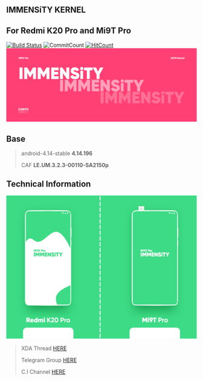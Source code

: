 ## IMMENSiTY KERNEL
## For Redmi K20 Pro and Mi9T Pro
[![Build Status](https://cloud.drone.io/api/badges/UtsavBalar1231/kernel_xiaomi_raphael/status.svg?ref=refs/heads/auto-kernel-ci)](https://cloud.drone.io/UtsavBalar1231/kernel_xiaomi_raphael)
![CommitCount](https://img.shields.io/github/commits-since/utsavbalar1231/kernel_xiaomi_raphael/0.10.0/auto-kernel)
[![HitCount](http://hits.dwyl.com/UtsavBalar1231/kernel_xiaomi_raphael.svg)](http://hits.dwyl.com/UtsavBalar1231/kernel_xiaomi_raphael)
![logo](https://github.com/UtsavBalar1231/xda-stuff/raw/master/immensity-pinkcity.png "bruh logo is here")

## Base
> android-4.14-stable **4.14.196**
>
> CAF **LE.UM.3.2.3-00110-SA2150p**

## Technical Information
![poggers](https://github.com/UtsavBalar1231/xda-stuff/raw/master/immensity-greenlight.png "bruh design is here")
> XDA Thread [HERE](https://forum.xda-developers.com/k20-pro/development/kernel-immensity-kernel-t3962389)
>
> Telegram Group [HERE](https://t.me/cuntsspace)
>
> C.I Channel [HERE](https://t.me/cuntsreleases)
